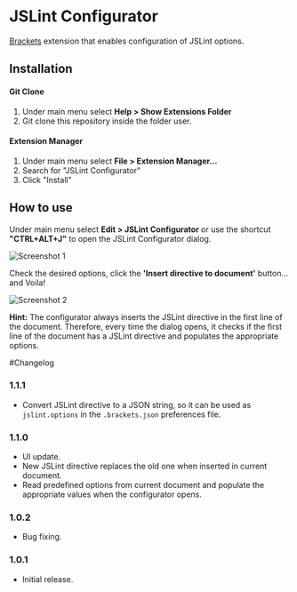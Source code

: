 JSLint Configurator
===================

[Brackets](http://brackets.io/) extension that enables configuration of JSLint options.

## Installation

#### Git Clone
1. Under main menu select **Help > Show Extensions Folder**
2. Git clone this repository inside the folder user.

#### Extension Manager
1. Under main menu select **File > Extension Manager...**
2. Search for "JSLint Configurator"
3. Click "Install"


## How to use

Under main menu select **Edit > JSLint Configurator** or use the shortcut **"CTRL+ALT+J"** to open the JSLint Configurator dialog.

![Screenshot 1](https://github.com/georapbox/brackets-JSLint-Configurator/blob/master/screenshots/screen-1.jpg)

Check the desired options, click the **'Insert directive to document'** button... and Voila!

![Screenshot 2](https://github.com/georapbox/brackets-JSLint-Configurator/blob/master/screenshots/screen-2.jpg)

**Hint:** The configurator always inserts the JSLint directive in the first line of the document. Therefore, every time the dialog opens, it checks if the first line of the document has a JSLint directive and populates the appropriate options.

#Changelog

### 1.1.1
- Convert JSLint directive to a JSON string, so it can be used as <code>jslint.options</code> in the <code>.brackets.json</code> preferences file.

### 1.1.0
- UI update.
- New JSLint directive replaces the old one when inserted in current document.
- Read predefined options from current document and populate the appropriate values when the configurator opens.

### 1.0.2
- Bug fixing.

### 1.0.1
- Initial release.
